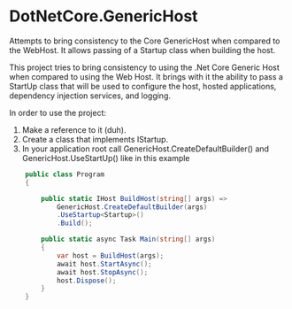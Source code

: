 # DotNetCore.GenericHost
Attempts to bring consistency to the Core GenericHost when compared to the WebHost.  It allows passing of a Startup class when building the host.


This project tries to bring consistency to using the .Net Core Generic Host when compared to using the Web Host. It brings with it the ability to pass a StartUp class that will be used to configure the host, hosted applications, dependency injection services, and logging.

In order to use the project:

1) Make a reference to it (duh).
2) Create a class that implements IStartup.
3) In your application root call GenericHost.CreateDefaultBuilder() and GenericHost.UseStartUp() like in this example
```csharp
    public class Program
    {

        public static IHost BuildHost(string[] args) =>
            GenericHost.CreateDefaultBuilder(args)
            .UseStartup<Startup>()
            .Build();

        public static async Task Main(string[] args)
        {
            var host = BuildHost(args);
            await host.StartAsync();
            await host.StopAsync();
            host.Dispose();
        }
    }
```
